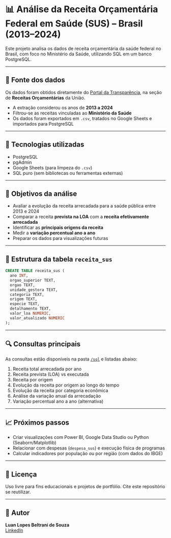 # 📊 Análise da Receita Orçamentária Federal em Saúde (SUS) – Brasil (2013–2024)

Este projeto analisa os dados de receita orçamentária da saúde federal no Brasil, com foco no Ministério da Saúde, utilizando SQL em um banco PostgreSQL.

---

## 🧾 Fonte dos dados

Os dados foram obtidos diretamente do [Portal da Transparência](https://portaldatransparencia.gov.br/receitas/consulta), na seção de **Receitas Orçamentárias** da União.

- A extração considerou os anos de **2013 a 2024**
- Filtrou-se as receitas vinculadas ao **Ministério da Saúde**
- Os dados foram exportados em `.csv`, tratados no Google Sheets e importados para PostgreSQL

---

## 🧰 Tecnologias utilizadas

- PostgreSQL
- pgAdmin
- Google Sheets (para limpeza do `.csv`)
- SQL puro (sem bibliotecas ou ferramentas externas)

---

## 📌 Objetivos da análise

- Avaliar a evolução da receita arrecadada para a saúde pública entre 2013 e 2024
- Comparar a receita **prevista na LOA** com a **receita efetivamente arrecadada**
- Identificar as **principais origens da receita**
- Medir a **variação percentual ano a ano**
- Preparar os dados para visualizações futuras

---

## 🧱 Estrutura da tabela `receita_sus`

```sql
CREATE TABLE receita_sus (
  ano INT,
  orgao_superior TEXT,
  orgao TEXT,
  unidade_gestora TEXT,
  categoria TEXT,
  origem TEXT,
  especie TEXT,
  detalhamento TEXT,
  valor_loa NUMERIC,
  valor_atualizado NUMERIC
);
```

---

## 🔍 Consultas principais

As consultas estão disponíveis na pasta [`/sql`](./sql) e listadas abaixo:

1. Receita total arrecadada por ano
2. Receita prevista (LOA) vs executada
3. Receita por origem
4. Evolução da receita por origem ao longo do tempo
5. Evolução da receita por categoria econômica
6. Análise da variação anual da arrecadação
7. Variação percentual ano a ano (alternativa)

---

## 📈 Próximos passos

- Criar visualizações com Power BI, Google Data Studio ou Python (Seaborn/Matplotlib)
- Relacionar com despesas (`despesa_sus`) e execução física de programas
- Calcular indicadores por população ou por região (com dados do IBGE)

---

## 📎 Licença

Uso livre para fins educacionais e projetos de portfólio. Cite este repositório se reutilizar.

---

## 👤 Autor

**Luan Lopes Beltrani de Souza**  
[LinkedIn](https://www.linkedin.com/in/luan-lopes-beltrani-de-souza-2a95b1191/)
